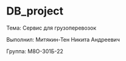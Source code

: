 # DB_project

Тема: Сервис для грузоперевозок

Выполнил: Митякин-Тен Никита Андреевич

Группа: М8О-301Б-22
